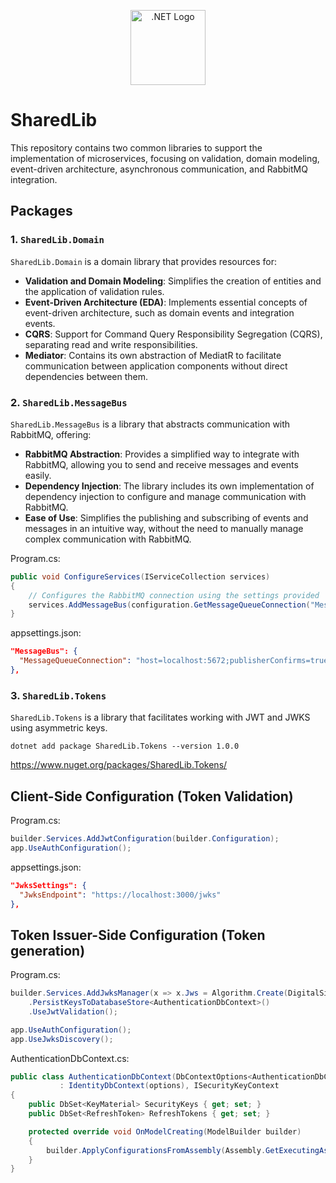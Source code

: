 <p align="center">
  <a href="https://dotnet.microsoft.com/" target="blank"><img src="https://upload.wikimedia.org/wikipedia/commons/e/ee/.NET_Core_Logo.svg" width="120" alt=".NET Logo" /></a>
</p>


# SharedLib

This repository contains two common libraries to support the implementation of microservices, focusing on validation, domain modeling, event-driven architecture, asynchronous communication, and RabbitMQ integration.

## Packages

### 1. `SharedLib.Domain`
`SharedLib.Domain` is a domain library that provides resources for:

- **Validation and Domain Modeling**: Simplifies the creation of entities and the application of validation rules.
- **Event-Driven Architecture (EDA)**: Implements essential concepts of event-driven architecture, such as domain events and integration events.
- **CQRS**: Support for Command Query Responsibility Segregation (CQRS), separating read and write responsibilities.
- **Mediator**: Contains its own abstraction of MediatR to facilitate communication between application components without direct dependencies between them.

### 2. `SharedLib.MessageBus`
`SharedLib.MessageBus` is a library that abstracts communication with RabbitMQ, offering:

- **RabbitMQ Abstraction**: Provides a simplified way to integrate with RabbitMQ, allowing you to send and receive messages and events easily.
- **Dependency Injection**: The library includes its own implementation of dependency injection to configure and manage communication with RabbitMQ.
- **Ease of Use**: Simplifies the publishing and subscribing of events and messages in an intuitive way, without the need to manually manage complex communication with RabbitMQ.

Program.cs:
```csharp
public void ConfigureServices(IServiceCollection services)
{
    // Configures the RabbitMQ connection using the settings provided
    services.AddMessageBus(configuration.GetMessageQueueConnection("MessageBus"));
}

```
appsettings.json:
```json
"MessageBus": {
  "MessageQueueConnection": "host=localhost:5672;publisherConfirms=true;timeout=10"
},
```

### 3. `SharedLib.Tokens`
`SharedLib.Tokens` is a library that facilitates working with JWT and JWKS using asymmetric keys.

```cli
dotnet add package SharedLib.Tokens --version 1.0.0
```

https://www.nuget.org/packages/SharedLib.Tokens/

## Client-Side Configuration (Token Validation)

Program.cs:
```csharp
builder.Services.AddJwtConfiguration(builder.Configuration);
app.UseAuthConfiguration();
```
appsettings.json:
```json
"JwksSettings": {
  "JwksEndpoint": "https://localhost:3000/jwks"
},
```

## Token Issuer-Side Configuration (Token generation)

Program.cs:
```csharp
builder.Services.AddJwksManager(x => x.Jws = Algorithm.Create(DigitalSignaturesAlgorithm.EcdsaSha256))
    .PersistKeysToDatabaseStore<AuthenticationDbContext>()
    .UseJwtValidation();

app.UseAuthConfiguration();
app.UseJwksDiscovery();
```

AuthenticationDbContext.cs:
```csharp
public class AuthenticationDbContext(DbContextOptions<AuthenticationDbContext> options)
           : IdentityDbContext(options), ISecurityKeyContext
{
    public DbSet<KeyMaterial> SecurityKeys { get; set; }
    public DbSet<RefreshToken> RefreshTokens { get; set; }

    protected override void OnModelCreating(ModelBuilder builder)
    {
        builder.ApplyConfigurationsFromAssembly(Assembly.GetExecutingAssembly());
    }
}
```
